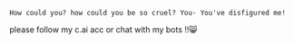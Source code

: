 `How could you? how could you be so cruel? You- You've disfigured me!`

please follow my c.ai acc or chat with my bots !!😸
